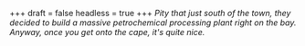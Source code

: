 
+++
draft = false
headless = true
+++
_Pity that just south of the town, they decided to build a massive petrochemical processing plant right on the bay. Anyway, once you get onto the cape, it's quite nice._

